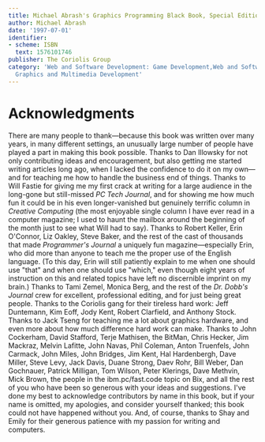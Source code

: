 ```yaml
---
title: Michael Abrash's Graphics Programming Black Book, Special Edition
author: Michael Abrash
date: '1997-07-01'
identifier:
- scheme: ISBN
  text: 1576101746
publisher: The Coriolis Group
category: 'Web and Software Development: Game Development,Web and Software Development:
  Graphics and Multimedia Development'
---
```


# Acknowledgments

There are many people to thank—because this book was written over many
years, in many different settings, an unusually large number of people
have played a part in making this book possible. Thanks to Dan Illowsky
for not only contributing ideas and encouragement, but also getting me
started writing articles long ago, when I lacked the confidence to do it
on my own—and for teaching me how to handle the business end of things.
Thanks to Will Fastie for giving me my first crack at writing for a
large audience in the long-gone but still-missed *PC Tech Journal*, and
for showing me how much fun it could be in his even longer-vanished but
genuinely terrific column in *Creative Computing* (the most enjoyable
single column I have ever read in a computer magazine; I used to haunt
the mailbox around the beginning of the month just to see what Will had
to say). Thanks to Robert Keller, Erin O'Connor, Liz Oakley, Steve
Baker, and the rest of the cast of thousands that made *Programmer's
Journal* a uniquely fun magazine—especially Erin, who did more than
anyone to teach me the proper use of the English language. (To this day,
Erin will still patiently explain to me when one should use "that" and
when one should use "which," even though eight years of instruction on
this and related topics have left no discernible imprint on my brain.)
Thanks to Tami Zemel, Monica Berg, and the rest of the *Dr. Dobb's
Journal* crew for excellent, professional editing, and for just being
great people. Thanks to the Coriolis gang for their tireless hard work:
Jeff Duntemann, Kim Eoff, Jody Kent, Robert Clarfield, and Anthony
Stock. Thanks to Jack Tseng for teaching me a lot about graphics
hardware, and even more about how much difference hard work can make.
Thanks to John Cockerham, David Stafford, Terje Mathisen, the BitMan,
Chris Hecker, Jim Mackraz, Melvin Lafitte, John Navas, Phil Coleman,
Anton Truenfels, John Carmack, John Miles, John Bridges, Jim Kent, Hal
Hardenbergh, Dave Miller, Steve Levy, Jack Davis, Duane Strong, Daev
Rohr, Bill Weber, Dan Gochnauer, Patrick Milligan, Tom Wilson, Peter
Klerings, Dave Methvin, Mick Brown, the people in the ibm.pc/fast.code
topic on Bix, and all the rest of you who have been so generous with
your ideas and suggestions. I've done my best to acknowledge
contributors by name in this book, but if your name is omitted, my
apologies, and consider yourself thanked; this book could not have
happened without you. And, of course, thanks to Shay and Emily for their
generous patience with my passion for writing and computers.
